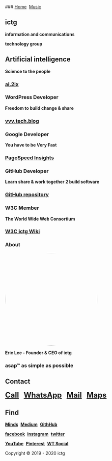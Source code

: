 <head>
<link rel="apple-touch-icon" sizes="180x180" href="/apple-touch-icon.png">
<link rel="icon" type="image/png" sizes="32x32" href="/favicon-32x32.png">
<link rel="icon" type="image/png" sizes="16x16" href="/favicon-16x16.png">
<link rel="manifest" href="/site.webmanifest">
<meta name="viewport" content="width=device-width, initial-scale=1">
<style>
img {
  border-radius: 50%;
}
</style>
</head>
### <a href="https://ictg.github.io" >Home</a>&nbsp;&nbsp;<a href="https://ictg.github.io/music" >Music</a>

## ictg
**information and communications**

**technology group**

## Artificial intelligence
**Science to the people**

### <a href="https://ai.2ix.ch/" target="_blank">ai.2ix</a>

### WordPress Developer
**Freedom to build change & share**

### <a href="https://vvv.tech.blog/" target="_blank">vvv.tech.blog</a>

### Google Developer
**You have to be Very Fast**

### <a href="https://developers.google.com/speed/pagespeed/insights/?hl=en&url=https%3A%2F%2Fictg.github.io%2F&tab=desktop" target="_blank">PageSpeed Insights</a>

### GitHub Developer
**Learn share & work together 2 build software**

### <a href="https://github.com/ictg" target="_blank">GitHub repository</a>

### W3C Member
**The World Wide Web Consortium**

### <a href="https://www.w3.org/community/aikr/wiki/User:Ictg" target="_blank">W3C ictg Wiki</a>

### About
<img src="https://ictg.github.io/ictg-i.jpg" alt="ictg" width="300" height="300">

**Eric Lee - Founder & CEO of ictg**

### asap™ as simple as possible

## Contact
<strong><font size="5"><a href="tel:+31684153347">Call</a></font></strong> &nbsp;&nbsp; <strong><font size="5"> <a href="https://wa.me/31684153347?text=ictg" target="_blank">WhatsApp</a></font></strong> &nbsp;&nbsp; <strong><font size="5"><a href="mailto:	ictg.git@gmail.com" target="_blank">Mail</a></font></strong> &nbsp;&nbsp; <strong><font size="5"><a href="https://www.google.com/maps/place/ictg/@52.4983187,13.435691,15z/data=!4m5!3m4!1s0x0:0x8c580381586550dd!8m2!3d52.4983187!4d13.435691" target="_blank">Maps</a></font></strong>

## **Find**
<strong><a href="https://minds.com/ictg" target="_blank">Minds</a></strong>&nbsp;&nbsp;<strong><a href="https://medium.com/@ictg" target="_blank">Medium</a></strong>&nbsp;&nbsp;<strong><a href="https://github.com/ictg" target="_blank">GithHub</a></strong>

<strong><a href="https://facebook.com/ictg.git" target="_blank">facebook</a></strong>&nbsp;&nbsp;<strong><a href="https://instagram.com/ictg.git/" target="_blank">instagram</a></strong>&nbsp;&nbsp;<strong><a href="https://twitter.com/ictg_git" target="_blank">twitter</a></strong>

<strong><a href="https://youtube.com/channel/UCKuXZEEBLOb7ZPamwVYj_6A" target="_blank">YouTube</a></strong>&nbsp;&nbsp;<strong><a href="https://pinterest.com/ictggit" target="_blank">Pinterest</a></strong>&nbsp;&nbsp;<strong><a href="https://wt.social/wt/ictg" target="_blank">WT Social</a></strong>

Copyright © 2019 - 2020 ictg
